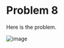 # Problem 8
Here is the problem. 

![image](https://user-images.githubusercontent.com/3144356/203016851-3edae40e-ea22-45d0-bb46-6e68ca6d148b.png)

